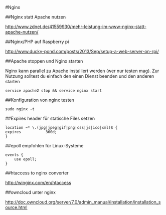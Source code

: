 #Nginx

##Nginx statt Apache nutzen

http://www.zdnet.de/41559930/mehr-leistung-im-www-nginx-statt-apache-nutzen/

##Nginx/PHP auf Raspberry pi

http://www.ducky-pond.com/posts/2013/Sep/setup-a-web-server-on-rpi/

##Apache stoppen und Nginx starten

Nginx kann parallel zu Apache installiert werden (wer nur testen mag).
Zur Nutzung solltest du einfach den einen Dienst beenden und den anderen starten

    service apache2 stop && service nginx start

##Konfiguration von nginx testen

    sudo nginx -t

##Expires header für statische Files setzen

    location ~* \.(jpg|jpeg|gif|png|css|js|ico|xml)$ {
    expires           360d;
    }

##epoll empfohlen für Linux-Systeme

    events {
        use epoll;
    }

##htaccess to nginx converter

http://winginx.com/en/htaccess

##owncloud unter nginx

http://doc.owncloud.org/server/7.0/admin_manual/installation/installation_source.html

